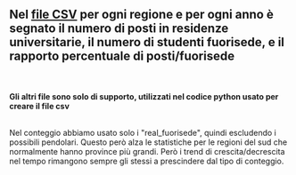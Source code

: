 <h2> Nel <a href='https://github.com/savaij/savaij.github.io/blob/main/uni_fuorisede/residenze_per_fuorisede/residenze_per_fuorisede.csv' target="_blank">file CSV</a> per ogni regione e per ogni anno è segnato il numero di posti in residenze universitarie, il numero di studenti fuorisede, 
  e il rapporto percentuale di posti/fuorisede </h2>
  <br><br>
 <b>Gli altri file sono solo di supporto, utilizzati nel codice python usato per creare il file csv</b>
 <br><br>
 
 Nel conteggio abbiamo usato solo i "real_fuorisede", quindi escludendo i possibili pendolari. Questo però alza le statistiche per le regioni del sud che normalmente hanno province più grandi. Però i trend di crescita/decrescita nel tempo rimangono sempre gli stessi a prescindere dal tipo di conteggio.
